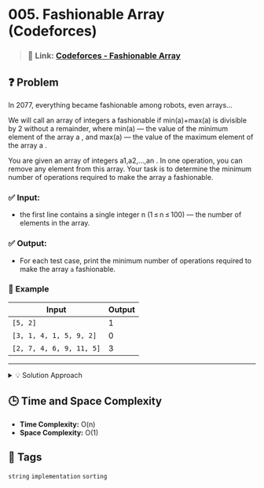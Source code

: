 # 005. Fashionable Array (Codeforces)

> ### 🔗 Link: [Codeforces - Fashionable Array ](https://codeforces.com/problemset/problem/2110/A)

## ❓ Problem

In 2077, everything became fashionable among robots, even arrays...

We will call an array of integers a
fashionable if min(a)+max(a)
is divisible by 2
without a remainder, where min(a)
— the value of the minimum element of the array a
, and max(a)
— the value of the maximum element of the array a
.

You are given an array of integers a1,a2,…,an
. In one operation, you can remove any element from this array. Your task is to determine the minimum number of operations required to make the array a
fashionable.

### ✅ Input:

- the first line contains a single integer n (1 ≤ n ≤ 100) — the number of elements in the array.

### ✅ Output:

- For each test case, print the minimum number of operations required to make the array `a` fashionable.

### 🧪 Example

| Input                    | Output |
| ------------------------ | ------ |
| `[5, 2]`                 | 1      |
| `[3, 1, 4, 1, 5, 9, 2]`  | 0      |
| `[2, 7, 4, 6, 9, 11, 5]` | 3      |

---

<details>
 <summary> 💡 Solution Approach </summary>

- If the array is already fashionable, then the minimum number of operations required is 0.
- Otherwise, the minimum number of operations required is the number of elements in the array minus 1.

</details>

## 🕒 Time and Space Complexity

- **Time Complexity:** O(n)
- **Space Complexity:** O(1)

## 🧠 Tags

`string` `implementation` `sorting`
